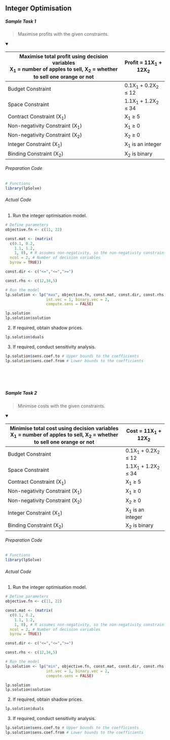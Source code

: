 ## Integer Optimisation
##### Sample Task 1
>Maximise profits with the given constraints.
<details open>
  <summary></summary>
  
| Maximise total profit using decision variables</br>X<sub>1</sub> = number of apples to sell, X<sub>2</sub> = whether to sell one orange or not | Profit = 11X<sub>1</sub> + 12X<sub>2</sub> |
|---|---|
| Budget Constraint | 0.1X<sub>1</sub> + 0.2X<sub>2</sub> ≤ 12 |
| Space Constraint | 1.1X<sub>1</sub> + 1.2X<sub>2</sub> ≤ 34|
| Contract Constraint (X<sub>1</sub>) | X<sub>1</sub> ≥ 5 |
| Non-negativity Constraint (X<sub>1</sub>) | X<sub>1</sub> ≥ 0 |
| Non-negativity Constraint (X<sub>2</sub>) | X<sub>2</sub> ≥ 0 |
| Integer Constraint (X<sub>1</sub>) | X<sub>1</sub> is an integer |
| Binding Constraint (X<sub>2</sub>) | X<sub>2</sub> is binary |

</details>

###### Preparation Code
```r
# Functions
library(lpSolve)
```
###### Actual Code
1. Run the integer optimisation model.
```r
# Define parameters
objective.fn <- c(11, 22)

const.mat <- (matrix(
  c(0.1, 0.2,
    1.1, 1.2,
    1, 0), # R assumes non-negativity, so the non-negativity constraint does not need to be specified
  ncol = 2, # Number of decision variables
  byrow = TRUE))

const.dir <- c("<=","<=",">=")

const.rhs <- c(12,34,5)

# Run the model
lp.solution <- lp("max", objective.fn, const.mat, const.dir, const.rhs,
                  int.vec = 1, binary.vec = 2,
                  compute.sens = FALSE)

lp.solution
lp.solution$solution
```
2. If required, obtain shadow prices.
```r
lp.solution$duals
```
3. If required, conduct sensitivity analysis.
```r
lp.solution$sens.coef.to # Upper bounds to the coefficients
lp.solution$sens.coef.from # Lower bounds to the coefficients
```
</br></br></br>
##### Sample Task 2
>Minimise costs with the given constraints.
<details open>
  <summary></summary>

| Minimise total cost using decision variables</br>X<sub>1</sub> = number of apples to sell, X<sub>2</sub> = whether to sell one orange or not | Cost = 11X<sub>1</sub> + 12X<sub>2</sub> |
|---|---|
| Budget Constraint | 0.1X<sub>1</sub> + 0.2X<sub>2</sub> ≤ 12 |
| Space Constraint | 1.1X<sub>1</sub> + 1.2X<sub>2</sub> ≤ 34|
| Contract Constraint (X<sub>1</sub>) | X<sub>1</sub> ≥ 5 |
| Non-negativity Constraint (X<sub>1</sub>) | X<sub>1</sub> ≥ 0 |
| Non-negativity Constraint (X<sub>2</sub>) | X<sub>2</sub> ≥ 0 |
| Integer Constraint (X<sub>1</sub>) | X<sub>1</sub> is an integer |
| Binding Constraint (X<sub>2</sub>) | X<sub>2</sub> is binary |

</details>

###### Preparation Code
```r
# Functions
library(lpSolve)
```
###### Actual Code
1. Run the integer optimisation model.
```r
# Define parameters
objective.fn <- c(11, 22)

const.mat <- (matrix(
  c(0.1, 0.2,
    1.1, 1.2,
    1, 0), # R assumes non-negativity, so the non-negativity constraint does not need to be specified
  ncol = 2, # Number of decision variables
  byrow = TRUE))

const.dir <- c("<=","<=",">=")

const.rhs <- c(12,34,5)

# Run the model
lp.solution <- lp("min", objective.fn, const.mat, const.dir, const.rhs,
                  int.vec = 1, binary.vec = 2,
                  compute.sens = FALSE)

lp.solution
lp.solution$solution
```
2. If required, obtain shadow prices.
```r
lp.solution$duals
```
3. If required, conduct sensitivity analysis.
```r
lp.solution$sens.coef.to # Upper bounds to the coefficients
lp.solution$sens.coef.from # Lower bounds to the coefficients
```
